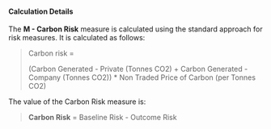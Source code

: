 
#### Calculation Details

The **M - Carbon Risk** measure is calculated using the standard approach for risk measures. It is calculated as follows:

> Carbon risk = 
>
> (Carbon Generated - Private (Tonnes CO2) + Carbon Generated - Company (Tonnes CO2)) * Non Traded Price of Carbon (per Tonnes CO2)

The value of the Carbon Risk measure is:

> **Carbon Risk** = Baseline Risk - Outcome Risk
